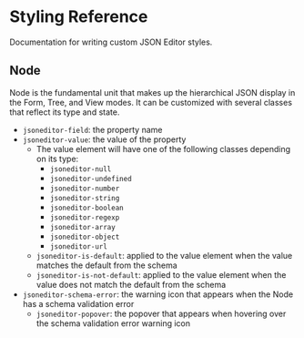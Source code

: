 # Styling Reference

Documentation for writing custom JSON Editor styles.

## Node
Node is the fundamental unit that makes up the hierarchical JSON display in the Form, Tree, and View modes. It can be
customized with several classes that reflect its type and state.

- `jsoneditor-field`: the property name
- `jsoneditor-value`: the value of the property
  - The value element will have one of the following classes depending on its type:
    - `jsoneditor-null`
    - `jsoneditor-undefined`
    - `jsoneditor-number`
    - `jsoneditor-string`
    - `jsoneditor-boolean`
    - `jsoneditor-regexp`
    - `jsoneditor-array`
    - `jsoneditor-object`
    - `jsoneditor-url`
  - `jsoneditor-is-default`: applied to the value element when the value matches the default from the schema
  - `jsoneditor-is-not-default`: applied to the value element when the value does not match the default from the schema
- `jsoneditor-schema-error`: the warning icon that appears when the Node has a schema validation error
  - `jsoneditor-popover`: the popover that appears when hovering over the schema validation error warning icon
